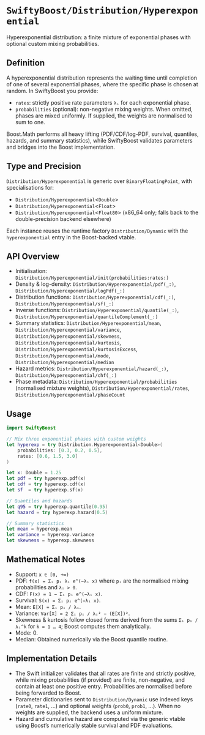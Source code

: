 # ``SwiftyBoost/Distribution/Hyperexponential``

Hyperexponential distribution: a finite mixture of exponential phases with optional custom mixing probabilities.

## Definition

A hyperexponential distribution represents the waiting time until completion of one of several exponential phases, where the specific phase is chosen at random. In SwiftyBoost you provide:

- `rates`: strictly positive rate parameters `λᵢ` for each exponential phase.
- `probabilities` (optional): non-negative mixing weights. When omitted, phases are mixed uniformly. If supplied, the weights are normalised to sum to one.

Boost.Math performs all heavy lifting (PDF/CDF/log-PDF, survival, quantiles, hazards, and summary statistics), while SwiftyBoost validates parameters and bridges into the Boost implementation.

## Type and Precision

``Distribution/Hyperexponential`` is generic over `BinaryFloatingPoint`, with specialisations for:

- ``Distribution/Hyperexponential``<`Double`>
- ``Distribution/Hyperexponential``<`Float`>
- ``Distribution/Hyperexponential``<`Float80`> (x86_64 only; falls back to the double-precision backend elsewhere)

Each instance reuses the runtime factory ``Distribution/Dynamic`` with the `hyperexponential` entry in the Boost-backed vtable.

## API Overview

- Initialisation: ``Distribution/Hyperexponential/init(probabilities:rates:)``
- Density & log-density: ``Distribution/Hyperexponential/pdf(_:)``, ``Distribution/Hyperexponential/logPdf(_:)``
- Distribution functions: ``Distribution/Hyperexponential/cdf(_:)``, ``Distribution/Hyperexponential/sf(_:)``
- Inverse functions: ``Distribution/Hyperexponential/quantile(_:)``, ``Distribution/Hyperexponential/quantileComplement(_:)``
- Summary statistics: ``Distribution/Hyperexponential/mean``, ``Distribution/Hyperexponential/variance``, ``Distribution/Hyperexponential/skewness``, ``Distribution/Hyperexponential/kurtosis``, ``Distribution/Hyperexponential/kurtosisExcess``, ``Distribution/Hyperexponential/mode``, ``Distribution/Hyperexponential/median``
- Hazard metrics: ``Distribution/Hyperexponential/hazard(_:)``, ``Distribution/Hyperexponential/chf(_:)``
- Phase metadata: ``Distribution/Hyperexponential/probabilities`` (normalised mixture weights), ``Distribution/Hyperexponential/rates``, ``Distribution/Hyperexponential/phaseCount``

## Usage

```swift
import SwiftyBoost

// Mix three exponential phases with custom weights
let hyperexp = try Distribution.Hyperexponential<Double>(
    probabilities: [0.3, 0.2, 0.5],
    rates: [0.6, 1.5, 3.0]
)

let x: Double = 1.25
let pdf = try hyperexp.pdf(x)
let cdf = try hyperexp.cdf(x)
let sf  = try hyperexp.sf(x)

// Quantiles and hazards
let q95 = try hyperexp.quantile(0.95)
let hazard = try hyperexp.hazard(0.5)

// Summary statistics
let mean = hyperexp.mean
let variance = hyperexp.variance
let skewness = hyperexp.skewness
```

## Mathematical Notes

- Support: `x ∈ [0, +∞)`
- PDF: `f(x) = Σᵢ pᵢ λᵢ e^(−λᵢ x)` where `pᵢ` are the normalised mixing probabilities and `λᵢ > 0`.
- CDF: `F(x) = 1 − Σᵢ pᵢ e^(−λᵢ x)`.
- Survival: `S(x) = Σᵢ pᵢ e^(−λᵢ x)`.
- Mean: `E[X] = Σᵢ pᵢ / λᵢ`.
- Variance: `Var[X] = 2 Σᵢ pᵢ / λᵢ² − (E[X])²`.
- Skewness & kurtosis follow closed forms derived from the sums `Σᵢ pᵢ / λᵢ^k` for `k = 1 … 4`; Boost computes them analytically.
- Mode: 0.
- Median: Obtained numerically via the Boost quantile routine.

## Implementation Details

- The Swift initializer validates that all rates are finite and strictly positive, while mixing probabilities (if provided) are finite, non-negative, and contain at least one positive entry. Probabilities are normalised before being forwarded to Boost.
- Parameter dictionaries sent to ``Distribution/Dynamic`` use indexed keys (`rate0`, `rate1`, …) and optional weights (`prob0`, `prob1`, …). When no weights are supplied, the backend uses a uniform mixture.
- Hazard and cumulative hazard are computed via the generic vtable using Boost’s numerically stable survival and PDF evaluations.
